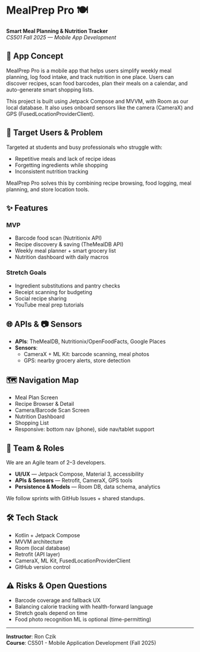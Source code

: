
# MealPrep Pro 🍽️
**Smart Meal Planning & Nutrition Tracker**  
_CS501 Fall 2025 — Mobile App Development_

## 📱 App Concept
MealPrep Pro is a mobile app that helps users simplify weekly meal planning, log food intake, and track nutrition in one place. Users can discover recipes, scan food barcodes, plan their meals on a calendar, and auto-generate smart shopping lists.

This project is built using Jetpack Compose and MVVM, with Room as our local database. It also uses onboard sensors like the camera (CameraX) and GPS (FusedLocationProviderClient).

## 🎯 Target Users & Problem
Targeted at students and busy professionals who struggle with:
- Repetitive meals and lack of recipe ideas
- Forgetting ingredients while shopping
- Inconsistent nutrition tracking

MealPrep Pro solves this by combining recipe browsing, food logging, meal planning, and store location tools.

## ✨ Features

### MVP
- Barcode food scan (Nutritionix API)
- Recipe discovery & saving (TheMealDB API)
- Weekly meal planner + smart grocery list
- Nutrition dashboard with daily macros

### Stretch Goals
- Ingredient substitutions and pantry checks
- Receipt scanning for budgeting
- Social recipe sharing
- YouTube meal prep tutorials

## 🌐 APIs & 📷 Sensors
- **APIs**: TheMealDB, Nutritionix/OpenFoodFacts, Google Places
- **Sensors**: 
  - CameraX + ML Kit: barcode scanning, meal photos
  - GPS: nearby grocery alerts, store detection

## 🗺️ Navigation Map
- Meal Plan Screen
- Recipe Browser & Detail
- Camera/Barcode Scan Screen
- Nutrition Dashboard
- Shopping List
- Responsive: bottom nav (phone), side nav/tablet support

## 👥 Team & Roles
We are an Agile team of 2–3 developers.  
- **UI/UX** — Jetpack Compose, Material 3, accessibility
- **APIs & Sensors** — Retrofit, CameraX, GPS tools
- **Persistence & Models** — Room DB, data schema, analytics

We follow sprints with GitHub Issues + shared standups.

## 🛠️ Tech Stack
- Kotlin + Jetpack Compose
- MVVM architecture
- Room (local database)
- Retrofit (API layer)
- CameraX, ML Kit, FusedLocationProviderClient
- GitHub version control

## ⚠️ Risks & Open Questions
- Barcode coverage and fallback UX
- Balancing calorie tracking with health-forward language
- Stretch goals depend on time
- Food photo recognition ML is optional (time-permitting)

---

**Instructor**: Ron Czik  
**Course**: CS501 - Mobile Application Development (Fall 2025)
